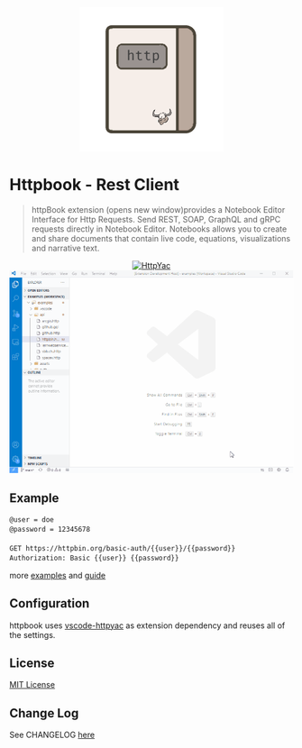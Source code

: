 <p align="center">
<img src="https://raw.githubusercontent.com/AnWeber/httpbook/main/icon.png" alt="HttpYac Logo" />
</p>

# Httpbook - Rest Client


> httpBook extension (opens new window)provides a Notebook Editor Interface for Http Requests. Send REST, SOAP, GraphQL and gRPC requests directly in Notebook Editor. Notebooks allows you to create and share documents that contain live code, equations, visualizations and narrative text.

<p align="center">
<a href="https://httpyac.github.io/">
<img src="https://httpyac.github.io/httpyac_site.png" alt="HttpYac" />
</a>
<img src="https://raw.githubusercontent.com/AnWeber/httpbook/main/images/httpbin.gif" alt="HttpYac Extension" />
</p>

## Example

```html
@user = doe
@password = 12345678

GET https://httpbin.org/basic-auth/{{user}}/{{password}}
Authorization: Basic {{user}} {{password}}
```

more [examples](https://httpyac.github.io/guide/examples) and [guide](https://httpyac.github.io/guide/)

## Configuration

httpbook uses [vscode-httpyac](https://marketplace.visualstudio.com/items?itemName=anweber.vscode-httpyac) as extension dependency and reuses all of the settings.

## License
[MIT License](LICENSE)

## Change Log
See CHANGELOG [here](CHANGELOG.md)
